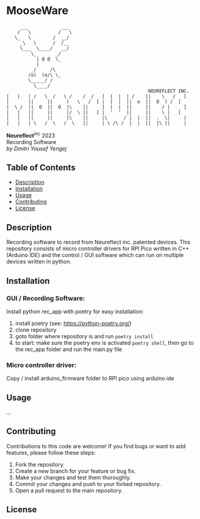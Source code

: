 # MooseWare

```
     ___            ___ 
    /   \          /   \
   \_   \        /  __/
     _\   \      /  /__ 
     \___  \____/   __/ 
         \_       _/    
           | @ @  \_    
           |            
         _/     /\      
        /o)  (o/\ \_    
        \_____/ /       
          \____/        
                                                    NEUREFLECT INC.
|   |   | /   \  /   \ /    /  /   ]  |  |  | /    ||    \   /   ]
|       ||     ||     (   \   /  [ |  |  |  ||  o  ||  D  ) /  [  
|  \ /  ||  O  ||  O  |\    ||     ]  |  |  ||     ||    / |     ]
|   |   ||     ||     |/  \ ||   [ |  '  '  ||     ||    \ |   [  
|   |   ||     ||     |\    ||     |\      / |  |  ||  .  \|     |
|   |   | \   /  \   /  \   ||     | \ /\ /  |  |  ||  |\ ||     |
```
**Neureflect**<sup>inc</sup> 2023  
Recording Software  
*by Dmitri Yousef Yengej*

## Table of Contents

- [Description](#description)
- [Installation](#Installation)
- [Usage](#usage)
- [Contributing](#contributing)
- [License](#license)

## Description 
Recording software to record from Neureflect inc. patented devices. This repository consists of micro controller drivers for RPI Pico written in C++ (Arduino IDE) and the control / GUI software which can run on multiple devices written in python.



## Installation
### GUI / Recording Software:
Install python rec_app with poetry for easy installation:
1. install poetry (see: https://python-poetry.org/)
2. clone repository
3. goto folder where repository is and run `poetry install`
4. to start: make sure the poetry env is activated `poetry shell`, then go to the rec_app folder and run the main.py file

### Micro controller driver:
Copy / install arduino_firmware folder to RPI pico using arduino ide

## Usage
...


## Contributing
Contributions to this code are welcome! If you find bugs or want to add features, please follow these steps:

1. Fork the repository.
2. Create a new branch for your feature or bug fix.
3. Make your changes and test them thoroughly.
4. Commit your changes and push to your forked repository.
5. Open a pull request to the main repository.

## License


